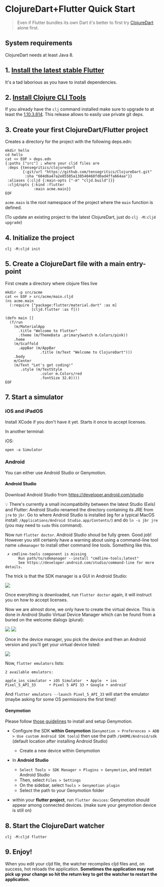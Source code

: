 # ClojureDart+Flutter Quick Start

> Even if Flutter bundles its own Dart it's better to first try [ClojureDart](quick-start.md) alone first.

## System requirements

ClojureDart needs at least Java 8.

## 1. [Install the latest stable Flutter](https://flutter.dev/docs/get-started/install)

It's a tad laborious as you have to install dependencies.

## 2. [Install Clojure CLI Tools](https://clojure.org/guides/getting_started#_clojure_installer_and_cli_tools)

If you already have the `clj` command installed make sure to upgrade to at least the [1.10.3.814](https://clojure.org/releases/tools#v1.10.3.814). This release allows to easily use private git deps.

## 3. Create your first ClojureDart/Flutter project

Creates a directory for the project with the following deps.edn:

``` shell
mkdir hello
cd hello
cat << EOF > deps.edn
{:paths ["src"] ; where your cljd files are
 :deps {tensegritics/clojuredart
        {:git/url "https://github.com/tensegritics/ClojureDart.git"
         :sha "684d6a47a2e85585a138540468fd0ad4ffa664aa"}}
 :aliases {:cljd {:main-opts ["-m" "cljd.build"]}}
 :cljd/opts {:kind :flutter
             :main acme.main}}
EOF
```

`acme.main` is the root namespace of the project where the `main` function is defined.

(To update an existing project to the latest ClojureDart, just do `clj -M:cljd upgrade`)

## 4. Initialize the project

``` shell
clj -M:cljd init
```

## 5. Create a ClojureDart file with a main entry-point

First create a directory where clojure files live

``` shell
mkdir -p src/acme
cat << EOF > src/acme/main.cljd
(ns acme.main
  (:require ["package:flutter/material.dart" :as m]
            [cljd.flutter :as f]))

(defn main []
  (f/run
    (m/MaterialApp
      .title "Welcome to Flutter"
      .theme (m/ThemeData .primarySwatch m.Colors/pink))
    .home
    (m/Scaffold
      .appBar (m/AppBar
                .title (m/Text "Welcome to ClojureDart")))
    .body
    m/Center
    (m/Text "Let's get coding!"
       .style (m/TextStyle
                .color m.Colors/red
                .fontSize 32.0))))
EOF
```

## 7. Start a simulator

### iOS and iPadOS

Install XCode if you don't have it yet. Starts it once to accept licenses.

In another terminal:

iOS:
``` shell
open -a Simulator
```
### Android
You can either use Android Studio or Genymotion.

#### Android Studio
Download Android Studio from https://developer.android.com/studio

:bulb: There's currently a small incompatibility between the latest Studio (Eels) and Flutter: Android Studio renamed the directory containing its JRE from `jre` to `jbr`. Go to where Android Studio is installed (eg for a typical MacOS install: `/Applications/Android Studio.app/Contents/`) and do `ln -s jbr jre` (you may need to `sudo` this command).

Now run `flutter doctor`. Android Studio shoud be fully green. Good job! However you still certainly have a warning about using a command-line tool name `sdkmanager` to install other command line tools. Something like this.

```
 ✗ cmdline-tools component is missing
      Run path/to/sdkmanager --install "cmdline-tools;latest"
      See https://developer.android.com/studio/command-line for more details.
```

The trick is that the SDK manager is a GUI in Android Studio:

<img src="AndroidStudioSdkManager.png">

Once everything is downloaded, run `flutter doctor` again, it will instruct you on how to accept licenses.

Now we are almost done, we only have to create the virtual device. This is done in Android Studio Virtual Device Manager which can be found from a buried on the welcome dialogs (plural):

<img src="AndroidStudioDeviceManagerAccess.png">
<img src="AndroidStudioDeviceManagerAccess2.png">

Once in the device manager, you pick the device and then an Android version and you'll get your virtual device listed:

<img src="AndroidStudioDeviceManager.png">

Now, `flutter emulators` lists:
```
2 available emulators:

apple_ios_simulator • iOS Simulator  • Apple  • ios
Pixel_5_API_33      • Pixel 5 API 33 • Google • android`
```

And `flutter emulators --launch Pixel_5_API_33` will start the emulator (maybe asking for some OS permissions the first time)!

#### Genymotion
Please follow [those guidelines](https://docs.genymotion.com/desktop/Get_started/Requirements/) to install and setup Genymotion.

* Configure the SDK **within Genymotion** (`Genymotion > Preferences > ADB > Use custom Android SDK tools`) then use the path `/$HOME/Android/sdk` (default location after installing Android Studio)

    * Create a new device within Genymotion

* In **Android Studio**

    * `Select Tools > SDK Manager > Plugins > Genymotion`, and restart Android Studio
    * Then, select `Files > Settings`
    * On the sidebar, select `Tools > Genymotion plugin`
    * Select the path to your Genymotion folder

* within your **flutter project**, run `flutter devices`: Genymotion should appear among connected devices. (make sure your genymotion device is still on)

## 8. Start the ClojureDart watcher

``` shell
clj -M:cljd flutter
```

## 9. Enjoy!

 When you edit your cljd file, the watcher recompiles cljd files and, on success, hot reloads the application. **Sometimes the application may not pick up your change so hit the return key to get the watcher to restart the application.**
